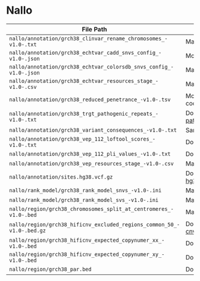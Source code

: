 # Nallo

| File Path                                                              | Source                                                                                                                                                                                                                                                                                        |
| ---------------------------------------------------------------------- | --------------------------------------------------------------------------------------------------------------------------------------------------------------------------------------------------------------------------------------------------------------------------------------------- |
| `nallo/annotation/grch38_clinvar_rename_chromosomes_-v1.0-.txt`        | Manually created                                                                                                                                                                                                                                                                              |
| `nallo/annotation/grch38_echtvar_cadd_snvs_config_-v1.0-.json`         | Modified from [cadd.json](https://raw.githubusercontent.com/brentp/echtvar/11cf54c960ad12674791e103d9e040f44c2143c3/examples/cadd/cadd.json)                                                                                                                                                  |
| `nallo/annotation/grch38_echtvar_colorsdb_snvs_config_-v1.0-.json`     | Manually created                                                                                                                                                                                                                                                                              |
| `nallo/annotation/grch38_echtvar_resources_stage_-v1.0-.csv`           | Manually created                                                                                                                                                                                                                                                                              |
| `nallo/annotation/grch38_reduced_penetrance_-v1.0-.tsv`                | Modified from [reduced_penetrance.tsv](https://raw.githubusercontent.com/nf-core/test-datasets/raredisease/reference/reduced_penetrance.tsv) to hg38 coordinates, should be checked.                                                                                                          |
| `nallo/annotation/grch38_trgt_pathogenic_repeats_-v1.0-.txt`           | Downloaded from [pathogenic_repeats.hg38.bed](https://github.com/PacificBiosciences/trgt/raw/3d10c759baa0c6eda579299d789ecb87aaee4d2e/repeats/pathogenic_repeats.hg38.bed)                                                                                                                    |
| `nallo/annotation/grch38_variant_consequences_-v1.0-.txt`              | Same as [variant*consequences_snv*-v1.0-.txt](https://raw.githubusercontent.com/Clinical-Genomics/reference-files/8175d0a023b70351b3a78fc59f3b3ef4ba86653c/rare-disease/vep_variant_consequences/variant_consequences_snv_-v1.0-.txt)                                                         |
| `nallo/annotation/grch38_vep_112_loftool_scores_-v1.0-.txt`            | Downloaded from [LoFtool_scores.txt](https://github.com/Ensembl/VEP_plugins/raw/refs/heads/release/112/LoFtool_scores.txt)                                                                                                                                                                    |
| `nallo/annotation/grch38_vep_112_pli_values_-v1.0-.txt`                | Downloaded from [pLI_values.txt](https://github.com/Ensembl/VEP_plugins/raw/refs/heads/release/112/pLI_values.txt)                                                                                                                                                                            |
| `nallo/annotation/grch38_vep_resources_stage_-v1.0-.csv`               | Manually created                                                                                                                                                                                                                                                                              |
| `nallo/annotation/sites.hg38.vcf.gz`                                   | Downloaded from [sites.hg38.vcf.gz](https://github.com/brentp/somalier/files/3412456/sites.hg38.vcf.gz), same as [hg38.somalier.sites.vcf.gz](https://github.com/Clinical-Genomics/reference-files/raw/838416c14c689babf55399d7b67a018ccbc58497/cancer/references/hg38.somalier.sites.vcf.gz) |
| `nallo/rank_model/grch38_rank_model_snvs_-v1.0-.ini`                   | Manually created                                                                                                                                                                                                                                                                              |
| `nallo/rank_model/grch38_rank_model_svs_-v1.0-.ini`                    | Manually created                                                                                                                                                                                                                                                                              |
| `nallo/region/grch38_chromosomes_split_at_centromeres_-v1.0-.bed`      | Manually created                                                                                                                                                                                                                                                                              |
| `nallo/region/grch38_hificnv_excluded_regions_common_50_-v1.0-.bed.gz` | Downloaded from [cnv.excluded_regions.common_50.hg38.bed.gz](https://github.com/PacificBiosciences/HiFiCNV/raw/bbaab8115c21a0845ebe517a44a7f55ce3a8b64a/data/excluded_regions/cnv.excluded_regions.common_50.hg38.bed.gz)                                                                     |
| `nallo/region/grch38_hificnv_expected_copynumer_xx_-v1.0-.bed`         | Downloaded from [expected_cn.hg38.XX.bed](https://github.com/PacificBiosciences/HiFiCNV/raw/7b0622788cbfbf571c34fff55924991b6c688893/data/expected_cn/expected_cn.hg38.XX.bed)                                                                                                                |
| `nallo/region/grch38_hificnv_expected_copynumer_xy_-v1.0-.bed`         | Downloaded from [expected_cn.hg38.XY.bed](https://raw.githubusercontent.com/PacificBiosciences/HiFiCNV/7b0622788cbfbf571c34fff55924991b6c688893/data/expected_cn/expected_cn.hg38.XY.bed)                                                                                                     |
| `nallo/region/grch38_par.bed`                                          | Downloaded from [GRCh38_PAR.bed](https://storage.googleapis.com/deepvariant/case-study-testdata/GRCh38_PAR.bed)                                                                                                                                                                               |
